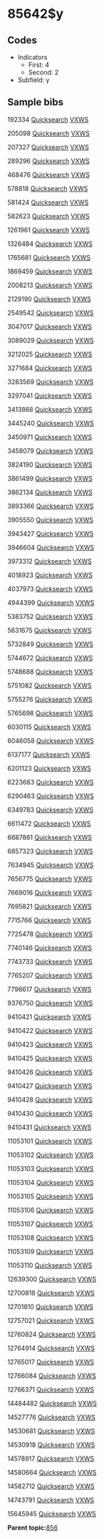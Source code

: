 # 85642$y

## Codes

-   Indicators
    -   First: 4
    -   Second: 2
-   Subfield: y

## Sample bibs

192334 [Quicksearch](https://search.library.yale.edu/catalog/192334) [VXWS](http://prodorbis.library.yale.edu:7014/vxws/GetHoldingsService?bibId=192334)

205098 [Quicksearch](https://search.library.yale.edu/catalog/205098) [VXWS](http://prodorbis.library.yale.edu:7014/vxws/GetHoldingsService?bibId=205098)

207327 [Quicksearch](https://search.library.yale.edu/catalog/207327) [VXWS](http://prodorbis.library.yale.edu:7014/vxws/GetHoldingsService?bibId=207327)

289296 [Quicksearch](https://search.library.yale.edu/catalog/289296) [VXWS](http://prodorbis.library.yale.edu:7014/vxws/GetHoldingsService?bibId=289296)

468476 [Quicksearch](https://search.library.yale.edu/catalog/468476) [VXWS](http://prodorbis.library.yale.edu:7014/vxws/GetHoldingsService?bibId=468476)

578818 [Quicksearch](https://search.library.yale.edu/catalog/578818) [VXWS](http://prodorbis.library.yale.edu:7014/vxws/GetHoldingsService?bibId=578818)

581424 [Quicksearch](https://search.library.yale.edu/catalog/581424) [VXWS](http://prodorbis.library.yale.edu:7014/vxws/GetHoldingsService?bibId=581424)

582623 [Quicksearch](https://search.library.yale.edu/catalog/582623) [VXWS](http://prodorbis.library.yale.edu:7014/vxws/GetHoldingsService?bibId=582623)

1261961 [Quicksearch](https://search.library.yale.edu/catalog/1261961) [VXWS](http://prodorbis.library.yale.edu:7014/vxws/GetHoldingsService?bibId=1261961)

1326484 [Quicksearch](https://search.library.yale.edu/catalog/1326484) [VXWS](http://prodorbis.library.yale.edu:7014/vxws/GetHoldingsService?bibId=1326484)

1765681 [Quicksearch](https://search.library.yale.edu/catalog/1765681) [VXWS](http://prodorbis.library.yale.edu:7014/vxws/GetHoldingsService?bibId=1765681)

1869459 [Quicksearch](https://search.library.yale.edu/catalog/1869459) [VXWS](http://prodorbis.library.yale.edu:7014/vxws/GetHoldingsService?bibId=1869459)

2008213 [Quicksearch](https://search.library.yale.edu/catalog/2008213) [VXWS](http://prodorbis.library.yale.edu:7014/vxws/GetHoldingsService?bibId=2008213)

2129190 [Quicksearch](https://search.library.yale.edu/catalog/2129190) [VXWS](http://prodorbis.library.yale.edu:7014/vxws/GetHoldingsService?bibId=2129190)

2549542 [Quicksearch](https://search.library.yale.edu/catalog/2549542) [VXWS](http://prodorbis.library.yale.edu:7014/vxws/GetHoldingsService?bibId=2549542)

3047017 [Quicksearch](https://search.library.yale.edu/catalog/3047017) [VXWS](http://prodorbis.library.yale.edu:7014/vxws/GetHoldingsService?bibId=3047017)

3089029 [Quicksearch](https://search.library.yale.edu/catalog/3089029) [VXWS](http://prodorbis.library.yale.edu:7014/vxws/GetHoldingsService?bibId=3089029)

3212025 [Quicksearch](https://search.library.yale.edu/catalog/3212025) [VXWS](http://prodorbis.library.yale.edu:7014/vxws/GetHoldingsService?bibId=3212025)

3271684 [Quicksearch](https://search.library.yale.edu/catalog/3271684) [VXWS](http://prodorbis.library.yale.edu:7014/vxws/GetHoldingsService?bibId=3271684)

3283569 [Quicksearch](https://search.library.yale.edu/catalog/3283569) [VXWS](http://prodorbis.library.yale.edu:7014/vxws/GetHoldingsService?bibId=3283569)

3297041 [Quicksearch](https://search.library.yale.edu/catalog/3297041) [VXWS](http://prodorbis.library.yale.edu:7014/vxws/GetHoldingsService?bibId=3297041)

3413868 [Quicksearch](https://search.library.yale.edu/catalog/3413868) [VXWS](http://prodorbis.library.yale.edu:7014/vxws/GetHoldingsService?bibId=3413868)

3445240 [Quicksearch](https://search.library.yale.edu/catalog/3445240) [VXWS](http://prodorbis.library.yale.edu:7014/vxws/GetHoldingsService?bibId=3445240)

3450971 [Quicksearch](https://search.library.yale.edu/catalog/3450971) [VXWS](http://prodorbis.library.yale.edu:7014/vxws/GetHoldingsService?bibId=3450971)

3458079 [Quicksearch](https://search.library.yale.edu/catalog/3458079) [VXWS](http://prodorbis.library.yale.edu:7014/vxws/GetHoldingsService?bibId=3458079)

3824190 [Quicksearch](https://search.library.yale.edu/catalog/3824190) [VXWS](http://prodorbis.library.yale.edu:7014/vxws/GetHoldingsService?bibId=3824190)

3861499 [Quicksearch](https://search.library.yale.edu/catalog/3861499) [VXWS](http://prodorbis.library.yale.edu:7014/vxws/GetHoldingsService?bibId=3861499)

3862134 [Quicksearch](https://search.library.yale.edu/catalog/3862134) [VXWS](http://prodorbis.library.yale.edu:7014/vxws/GetHoldingsService?bibId=3862134)

3893366 [Quicksearch](https://search.library.yale.edu/catalog/3893366) [VXWS](http://prodorbis.library.yale.edu:7014/vxws/GetHoldingsService?bibId=3893366)

3905550 [Quicksearch](https://search.library.yale.edu/catalog/3905550) [VXWS](http://prodorbis.library.yale.edu:7014/vxws/GetHoldingsService?bibId=3905550)

3943427 [Quicksearch](https://search.library.yale.edu/catalog/3943427) [VXWS](http://prodorbis.library.yale.edu:7014/vxws/GetHoldingsService?bibId=3943427)

3946604 [Quicksearch](https://search.library.yale.edu/catalog/3946604) [VXWS](http://prodorbis.library.yale.edu:7014/vxws/GetHoldingsService?bibId=3946604)

3973312 [Quicksearch](https://search.library.yale.edu/catalog/3973312) [VXWS](http://prodorbis.library.yale.edu:7014/vxws/GetHoldingsService?bibId=3973312)

4018923 [Quicksearch](https://search.library.yale.edu/catalog/4018923) [VXWS](http://prodorbis.library.yale.edu:7014/vxws/GetHoldingsService?bibId=4018923)

4037973 [Quicksearch](https://search.library.yale.edu/catalog/4037973) [VXWS](http://prodorbis.library.yale.edu:7014/vxws/GetHoldingsService?bibId=4037973)

4944399 [Quicksearch](https://search.library.yale.edu/catalog/4944399) [VXWS](http://prodorbis.library.yale.edu:7014/vxws/GetHoldingsService?bibId=4944399)

5383752 [Quicksearch](https://search.library.yale.edu/catalog/5383752) [VXWS](http://prodorbis.library.yale.edu:7014/vxws/GetHoldingsService?bibId=5383752)

5631675 [Quicksearch](https://search.library.yale.edu/catalog/5631675) [VXWS](http://prodorbis.library.yale.edu:7014/vxws/GetHoldingsService?bibId=5631675)

5732849 [Quicksearch](https://search.library.yale.edu/catalog/5732849) [VXWS](http://prodorbis.library.yale.edu:7014/vxws/GetHoldingsService?bibId=5732849)

5744672 [Quicksearch](https://search.library.yale.edu/catalog/5744672) [VXWS](http://prodorbis.library.yale.edu:7014/vxws/GetHoldingsService?bibId=5744672)

5748688 [Quicksearch](https://search.library.yale.edu/catalog/5748688) [VXWS](http://prodorbis.library.yale.edu:7014/vxws/GetHoldingsService?bibId=5748688)

5751082 [Quicksearch](https://search.library.yale.edu/catalog/5751082) [VXWS](http://prodorbis.library.yale.edu:7014/vxws/GetHoldingsService?bibId=5751082)

5755276 [Quicksearch](https://search.library.yale.edu/catalog/5755276) [VXWS](http://prodorbis.library.yale.edu:7014/vxws/GetHoldingsService?bibId=5755276)

5765698 [Quicksearch](https://search.library.yale.edu/catalog/5765698) [VXWS](http://prodorbis.library.yale.edu:7014/vxws/GetHoldingsService?bibId=5765698)

6030115 [Quicksearch](https://search.library.yale.edu/catalog/6030115) [VXWS](http://prodorbis.library.yale.edu:7014/vxws/GetHoldingsService?bibId=6030115)

6046058 [Quicksearch](https://search.library.yale.edu/catalog/6046058) [VXWS](http://prodorbis.library.yale.edu:7014/vxws/GetHoldingsService?bibId=6046058)

6137177 [Quicksearch](https://search.library.yale.edu/catalog/6137177) [VXWS](http://prodorbis.library.yale.edu:7014/vxws/GetHoldingsService?bibId=6137177)

6201123 [Quicksearch](https://search.library.yale.edu/catalog/6201123) [VXWS](http://prodorbis.library.yale.edu:7014/vxws/GetHoldingsService?bibId=6201123)

6223683 [Quicksearch](https://search.library.yale.edu/catalog/6223683) [VXWS](http://prodorbis.library.yale.edu:7014/vxws/GetHoldingsService?bibId=6223683)

6290463 [Quicksearch](https://search.library.yale.edu/catalog/6290463) [VXWS](http://prodorbis.library.yale.edu:7014/vxws/GetHoldingsService?bibId=6290463)

6349783 [Quicksearch](https://search.library.yale.edu/catalog/6349783) [VXWS](http://prodorbis.library.yale.edu:7014/vxws/GetHoldingsService?bibId=6349783)

6611472 [Quicksearch](https://search.library.yale.edu/catalog/6611472) [VXWS](http://prodorbis.library.yale.edu:7014/vxws/GetHoldingsService?bibId=6611472)

6687861 [Quicksearch](https://search.library.yale.edu/catalog/6687861) [VXWS](http://prodorbis.library.yale.edu:7014/vxws/GetHoldingsService?bibId=6687861)

6857323 [Quicksearch](https://search.library.yale.edu/catalog/6857323) [VXWS](http://prodorbis.library.yale.edu:7014/vxws/GetHoldingsService?bibId=6857323)

7634945 [Quicksearch](https://search.library.yale.edu/catalog/7634945) [VXWS](http://prodorbis.library.yale.edu:7014/vxws/GetHoldingsService?bibId=7634945)

7656775 [Quicksearch](https://search.library.yale.edu/catalog/7656775) [VXWS](http://prodorbis.library.yale.edu:7014/vxws/GetHoldingsService?bibId=7656775)

7669016 [Quicksearch](https://search.library.yale.edu/catalog/7669016) [VXWS](http://prodorbis.library.yale.edu:7014/vxws/GetHoldingsService?bibId=7669016)

7695821 [Quicksearch](https://search.library.yale.edu/catalog/7695821) [VXWS](http://prodorbis.library.yale.edu:7014/vxws/GetHoldingsService?bibId=7695821)

7715766 [Quicksearch](https://search.library.yale.edu/catalog/7715766) [VXWS](http://prodorbis.library.yale.edu:7014/vxws/GetHoldingsService?bibId=7715766)

7725478 [Quicksearch](https://search.library.yale.edu/catalog/7725478) [VXWS](http://prodorbis.library.yale.edu:7014/vxws/GetHoldingsService?bibId=7725478)

7740146 [Quicksearch](https://search.library.yale.edu/catalog/7740146) [VXWS](http://prodorbis.library.yale.edu:7014/vxws/GetHoldingsService?bibId=7740146)

7743733 [Quicksearch](https://search.library.yale.edu/catalog/7743733) [VXWS](http://prodorbis.library.yale.edu:7014/vxws/GetHoldingsService?bibId=7743733)

7765207 [Quicksearch](https://search.library.yale.edu/catalog/7765207) [VXWS](http://prodorbis.library.yale.edu:7014/vxws/GetHoldingsService?bibId=7765207)

7796617 [Quicksearch](https://search.library.yale.edu/catalog/7796617) [VXWS](http://prodorbis.library.yale.edu:7014/vxws/GetHoldingsService?bibId=7796617)

9376750 [Quicksearch](https://search.library.yale.edu/catalog/9376750) [VXWS](http://prodorbis.library.yale.edu:7014/vxws/GetHoldingsService?bibId=9376750)

9410421 [Quicksearch](https://search.library.yale.edu/catalog/9410421) [VXWS](http://prodorbis.library.yale.edu:7014/vxws/GetHoldingsService?bibId=9410421)

9410422 [Quicksearch](https://search.library.yale.edu/catalog/9410422) [VXWS](http://prodorbis.library.yale.edu:7014/vxws/GetHoldingsService?bibId=9410422)

9410423 [Quicksearch](https://search.library.yale.edu/catalog/9410423) [VXWS](http://prodorbis.library.yale.edu:7014/vxws/GetHoldingsService?bibId=9410423)

9410425 [Quicksearch](https://search.library.yale.edu/catalog/9410425) [VXWS](http://prodorbis.library.yale.edu:7014/vxws/GetHoldingsService?bibId=9410425)

9410426 [Quicksearch](https://search.library.yale.edu/catalog/9410426) [VXWS](http://prodorbis.library.yale.edu:7014/vxws/GetHoldingsService?bibId=9410426)

9410427 [Quicksearch](https://search.library.yale.edu/catalog/9410427) [VXWS](http://prodorbis.library.yale.edu:7014/vxws/GetHoldingsService?bibId=9410427)

9410428 [Quicksearch](https://search.library.yale.edu/catalog/9410428) [VXWS](http://prodorbis.library.yale.edu:7014/vxws/GetHoldingsService?bibId=9410428)

9410430 [Quicksearch](https://search.library.yale.edu/catalog/9410430) [VXWS](http://prodorbis.library.yale.edu:7014/vxws/GetHoldingsService?bibId=9410430)

9410431 [Quicksearch](https://search.library.yale.edu/catalog/9410431) [VXWS](http://prodorbis.library.yale.edu:7014/vxws/GetHoldingsService?bibId=9410431)

11053101 [Quicksearch](https://search.library.yale.edu/catalog/11053101) [VXWS](http://prodorbis.library.yale.edu:7014/vxws/GetHoldingsService?bibId=11053101)

11053102 [Quicksearch](https://search.library.yale.edu/catalog/11053102) [VXWS](http://prodorbis.library.yale.edu:7014/vxws/GetHoldingsService?bibId=11053102)

11053103 [Quicksearch](https://search.library.yale.edu/catalog/11053103) [VXWS](http://prodorbis.library.yale.edu:7014/vxws/GetHoldingsService?bibId=11053103)

11053104 [Quicksearch](https://search.library.yale.edu/catalog/11053104) [VXWS](http://prodorbis.library.yale.edu:7014/vxws/GetHoldingsService?bibId=11053104)

11053105 [Quicksearch](https://search.library.yale.edu/catalog/11053105) [VXWS](http://prodorbis.library.yale.edu:7014/vxws/GetHoldingsService?bibId=11053105)

11053106 [Quicksearch](https://search.library.yale.edu/catalog/11053106) [VXWS](http://prodorbis.library.yale.edu:7014/vxws/GetHoldingsService?bibId=11053106)

11053107 [Quicksearch](https://search.library.yale.edu/catalog/11053107) [VXWS](http://prodorbis.library.yale.edu:7014/vxws/GetHoldingsService?bibId=11053107)

11053108 [Quicksearch](https://search.library.yale.edu/catalog/11053108) [VXWS](http://prodorbis.library.yale.edu:7014/vxws/GetHoldingsService?bibId=11053108)

11053109 [Quicksearch](https://search.library.yale.edu/catalog/11053109) [VXWS](http://prodorbis.library.yale.edu:7014/vxws/GetHoldingsService?bibId=11053109)

11053110 [Quicksearch](https://search.library.yale.edu/catalog/11053110) [VXWS](http://prodorbis.library.yale.edu:7014/vxws/GetHoldingsService?bibId=11053110)

12639300 [Quicksearch](https://search.library.yale.edu/catalog/12639300) [VXWS](http://prodorbis.library.yale.edu:7014/vxws/GetHoldingsService?bibId=12639300)

12700818 [Quicksearch](https://search.library.yale.edu/catalog/12700818) [VXWS](http://prodorbis.library.yale.edu:7014/vxws/GetHoldingsService?bibId=12700818)

12701810 [Quicksearch](https://search.library.yale.edu/catalog/12701810) [VXWS](http://prodorbis.library.yale.edu:7014/vxws/GetHoldingsService?bibId=12701810)

12757021 [Quicksearch](https://search.library.yale.edu/catalog/12757021) [VXWS](http://prodorbis.library.yale.edu:7014/vxws/GetHoldingsService?bibId=12757021)

12760824 [Quicksearch](https://search.library.yale.edu/catalog/12760824) [VXWS](http://prodorbis.library.yale.edu:7014/vxws/GetHoldingsService?bibId=12760824)

12764914 [Quicksearch](https://search.library.yale.edu/catalog/12764914) [VXWS](http://prodorbis.library.yale.edu:7014/vxws/GetHoldingsService?bibId=12764914)

12765017 [Quicksearch](https://search.library.yale.edu/catalog/12765017) [VXWS](http://prodorbis.library.yale.edu:7014/vxws/GetHoldingsService?bibId=12765017)

12766084 [Quicksearch](https://search.library.yale.edu/catalog/12766084) [VXWS](http://prodorbis.library.yale.edu:7014/vxws/GetHoldingsService?bibId=12766084)

12766371 [Quicksearch](https://search.library.yale.edu/catalog/12766371) [VXWS](http://prodorbis.library.yale.edu:7014/vxws/GetHoldingsService?bibId=12766371)

14484482 [Quicksearch](https://search.library.yale.edu/catalog/14484482) [VXWS](http://prodorbis.library.yale.edu:7014/vxws/GetHoldingsService?bibId=14484482)

14527776 [Quicksearch](https://search.library.yale.edu/catalog/14527776) [VXWS](http://prodorbis.library.yale.edu:7014/vxws/GetHoldingsService?bibId=14527776)

14530681 [Quicksearch](https://search.library.yale.edu/catalog/14530681) [VXWS](http://prodorbis.library.yale.edu:7014/vxws/GetHoldingsService?bibId=14530681)

14530918 [Quicksearch](https://search.library.yale.edu/catalog/14530918) [VXWS](http://prodorbis.library.yale.edu:7014/vxws/GetHoldingsService?bibId=14530918)

14578917 [Quicksearch](https://search.library.yale.edu/catalog/14578917) [VXWS](http://prodorbis.library.yale.edu:7014/vxws/GetHoldingsService?bibId=14578917)

14580664 [Quicksearch](https://search.library.yale.edu/catalog/14580664) [VXWS](http://prodorbis.library.yale.edu:7014/vxws/GetHoldingsService?bibId=14580664)

14582712 [Quicksearch](https://search.library.yale.edu/catalog/14582712) [VXWS](http://prodorbis.library.yale.edu:7014/vxws/GetHoldingsService?bibId=14582712)

14743791 [Quicksearch](https://search.library.yale.edu/catalog/14743791) [VXWS](http://prodorbis.library.yale.edu:7014/vxws/GetHoldingsService?bibId=14743791)

15645945 [Quicksearch](https://search.library.yale.edu/catalog/15645945) [VXWS](http://prodorbis.library.yale.edu:7014/vxws/GetHoldingsService?bibId=15645945)

**Parent topic:**[856](../../tags/856/856.md)

